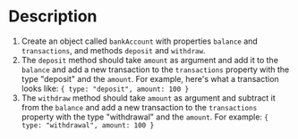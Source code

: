 # Description

1. Create an object called `bankAccount` with properties `balance` and `transactions`, and methods `deposit` and `withdraw`.
2. The `deposit` method should take `amount` as argument and add it to the `balance` and add a new transaction to the `transactions` property with the type "deposit" and the `amount`. For example, here's what a transaction looks like: `{ type: "deposit", amount: 100 }`
3. The `withdraw` method should take `amount` as argument and subtract it from the `balance` and add a new transaction to the `transactions` property with the type "withdrawal" and the `amount`. For example: `{ type: "withdrawal", amount: 100 }`
